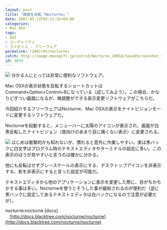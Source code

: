 ```yaml
---
layout: post
title: "画面を反転「Nocturne」"
date: 2007-05-13T03:12:52+09:00
categories:
- Mac OSX
tags: 
- GUI
- ユーティリティ
- ライセンス - フリーウェア
permalink: /2007/05/nocturne/
catch: http://image.moongift.jp/intro3/Nocturne_10018/SavedScreenshot_thumb1.jpg
id: 3634
---
```

[![](http://image.moongift.jp/intro3/Nocturne_10018/nocturne5_thumb1.png)](http://image.moongift.jp/intro3/Nocturne_10018/nocturne53.png) 分かる人にとっては非常に便利なソフトウェア。

 

Mac OSXの表示状態を反転するショートカットはCommand+Option+Control+8になっている（試してみよう）。この場合、かなりどぎつい画面になるが、微調整ができる表示変更ソフトウェアがこちらだ。

 <!--more--> 

今回紹介するフリーウェアはNocturne、Mac OSXの表示をナイトビジョンモードに変更するソフトウェアだ。

 

Nocturneを起動すると、メニューバーに太陽のアイコンが表示され、画面が白黒反転したナイトビジョン（夜向けのあまり目に痛くない表示）に変更される。

 

[![](http://image.moongift.jp/intro3/Nocturne_10018/SavedScreenshot_thumb1.jpg)](http://image.moongift.jp/intro3/Nocturne_10018/SavedScreenshot3.jpg) はじめは衝撃的かも知れないが、慣れると意外に作業しやすい。実は黒バックに白文字はプログラム時のテキストエディタやターミナルの設定に多い。この表示のほうが見やすいと言うのは確かに分かる。

 

他にも反転はせずグレースケールの表示にする、デスクトップアイコンを非表示する、影を非表示にすると言った設定が可能だ。

 

テキストエディタから他のアプリケーションに表示を変更した際に、目がちかちかする事は多い。Nocturneを使うとそうした事が緩和されるのが便利だ（逆に黒バックに設定してあるテキストエディタは白バックになるので注意が必要だが）。

 

nocturne:nocturne [docs]  
　[http://docs.blacktree.com/nocturne/nocturne](http://docs.blacktree.com/nocturne/nocturne)

